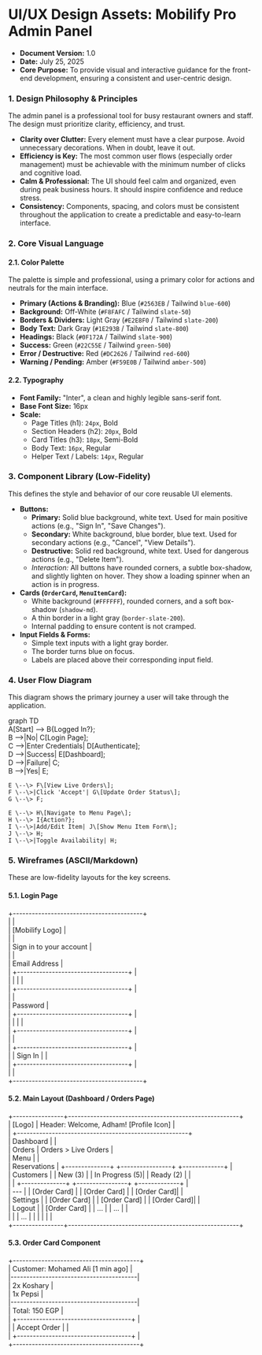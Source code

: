 # **UI/UX Design Assets: Mobilify Pro Admin Panel**

* **Document Version:** 1.0  
* **Date:** July 25, 2025  
* **Core Purpose:** To provide visual and interactive guidance for the front-end development, ensuring a consistent and user-centric design.

### **1\. Design Philosophy & Principles**

The admin panel is a professional tool for busy restaurant owners and staff. The design must prioritize clarity, efficiency, and trust.

* **Clarity over Clutter:** Every element must have a clear purpose. Avoid unnecessary decorations. When in doubt, leave it out.  
* **Efficiency is Key:** The most common user flows (especially order management) must be achievable with the minimum number of clicks and cognitive load.  
* **Calm & Professional:** The UI should feel calm and organized, even during peak business hours. It should inspire confidence and reduce stress.  
* **Consistency:** Components, spacing, and colors must be consistent throughout the application to create a predictable and easy-to-learn interface.

### **2\. Core Visual Language**

#### **2.1. Color Palette**

The palette is simple and professional, using a primary color for actions and neutrals for the main interface.

* **Primary (Actions & Branding):** Blue (`#2563EB` / Tailwind `blue-600`)  
* **Background:** Off-White (`#F8FAFC` / Tailwind `slate-50`)  
* **Borders & Dividers:** Light Gray (`#E2E8F0` / Tailwind `slate-200`)  
* **Body Text:** Dark Gray (`#1E293B` / Tailwind `slate-800`)  
* **Headings:** Black (`#0F172A` / Tailwind `slate-900`)  
* **Success:** Green (`#22C55E` / Tailwind `green-500`)  
* **Error / Destructive:** Red (`#DC2626` / Tailwind `red-600`)  
* **Warning / Pending:** Amber (`#F59E0B` / Tailwind `amber-500`)

#### **2.2. Typography**

* **Font Family:** "Inter", a clean and highly legible sans-serif font.  
* **Base Font Size:** 16px  
* **Scale:**  
  * Page Titles (h1): `24px`, Bold  
  * Section Headers (h2): `20px`, Bold  
  * Card Titles (h3): `18px`, Semi-Bold  
  * Body Text: `16px`, Regular  
  * Helper Text / Labels: `14px`, Regular

### **3\. Component Library (Low-Fidelity)**

This defines the style and behavior of our core reusable UI elements.

* **Buttons:**  
  * **Primary:** Solid blue background, white text. Used for main positive actions (e.g., "Sign In", "Save Changes").  
  * **Secondary:** White background, blue border, blue text. Used for secondary actions (e.g., "Cancel", "View Details").  
  * **Destructive:** Solid red background, white text. Used for dangerous actions (e.g., "Delete Item").  
  * *Interaction:* All buttons have rounded corners, a subtle box-shadow, and slightly lighten on hover. They show a loading spinner when an action is in progress.  
* **Cards (`OrderCard`, `MenuItemCard`):**  
  * White background (`#FFFFFF`), rounded corners, and a soft box-shadow (`shadow-md`).  
  * A thin border in a light gray (`border-slate-200`).  
  * Internal padding to ensure content is not cramped.  
* **Input Fields & Forms:**  
  * Simple text inputs with a light gray border.  
  * The border turns blue on focus.  
  * Labels are placed above their corresponding input field.

### **4\. User Flow Diagram**

This diagram shows the primary journey a user will take through the application.

graph TD  
    A\[Start\] \--\> B{Logged In?};  
    B \--\>|No| C\[Login Page\];  
    C \--\>|Enter Credentials| D\[Authenticate\];  
    D \--\>|Success| E\[Dashboard\];  
    D \--\>|Failure| C;  
    B \--\>|Yes| E;

    E \--\> F\[View Live Orders\];  
    F \--\>|Click 'Accept'| G\[Update Order Status\];  
    G \--\> F;

    E \--\> H\[Navigate to Menu Page\];  
    H \--\> I{Action?};  
    I \--\>|Add/Edit Item| J\[Show Menu Item Form\];  
    J \--\> H;  
    I \--\>|Toggle Availability| H;

### **5\. Wireframes (ASCII/Markdown)**

These are low-fidelity layouts for the key screens.

#### **5.1. Login Page**

\+-----------------------------------------+  
|                                         |  
|            \[Mobilify Logo\]              |  
|                                         |  
|            Sign in to your account      |  
|                                         |  
|   Email Address                         |  
|   \+-----------------------------------+ |  
|   |                                   | |  
|   \+-----------------------------------+ |  
|                                         |  
|   Password                              |  
|   \+-----------------------------------+ |  
|   |                                   | |  
|   \+-----------------------------------+ |  
|                                         |  
|   \+-----------------------------------+ |  
|   |             Sign In               | |  
|   \+-----------------------------------+ |  
|                                         |  
\+-----------------------------------------+

#### **5.2. Main Layout (Dashboard / Orders Page)**

\+----------------+------------------------------------------------------+  
| \[Logo\]         | Header: Welcome, Adham\!                  \[Profile Icon\]  |  
|                \+------------------------------------------------------+  
| Dashboard      |                                                      |  
| Orders         |  Orders \> Live Orders                                |  
| Menu           |                                                      |  
| Reservations   |  \+--------------+  \+----------------+  \+-------------+  |  
| Customers      |  | New (3)      |  | In Progress (5)|  | Ready (2)   |  |  
|                |  \+--------------+  \+----------------+  \+-------------+  |  
| \---            |  | \[Order Card\] |  | \[Order Card\]   |  | \[Order Card\]|  |  
| Settings       |  | \[Order Card\] |  | \[Order Card\]   |  | \[Order Card\]|  |  
| Logout         |  | \[Order Card\] |  | ...            |  | ...         |  |  
|                |  | ...          |  |                |  |             |  |  
\+----------------+------------------------------------------------------+

#### **5.3. Order Card Component**

\+----------------------------------------+  
| Customer: Mohamed Ali    \[1 min ago\]   |  
|----------------------------------------|  
| 2x Koshary                             |  
| 1x Pepsi                               |  
|----------------------------------------|  
| Total: 150 EGP                         |  
| \+------------------------------------+ |  
| |        Accept Order              | |  
| \+------------------------------------+ |  
\+----------------------------------------+

